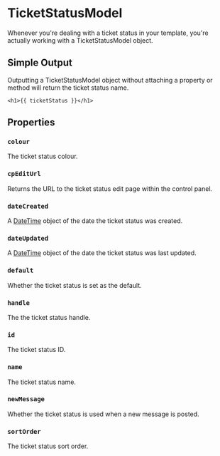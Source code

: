 # TicketStatusModel

Whenever you're dealing with a ticket status in your template, you're actually working with a TicketStatusModel object.

## Simple Output

Outputting a TicketStatusModel object without attaching a property or method will return the ticket status name.

```twig
<h1>{{ ticketStatus }}</h1>
```

## Properties

### `colour`

The ticket status colour.

### `cpEditUrl`

Returns the URL to the ticket status edit page within the control panel.

### `dateCreated`

A [DateTime](https://docs.craftcms.com/v2/templating/datetime.html) object of the date the ticket status was created.

### `dateUpdated`

A [DateTime](https://docs.craftcms.com/v2/templating/datetime.html) object of the date the ticket status was last updated.

### `default`

Whether the ticket status is set as the default.

### `handle`

The the ticket status handle.

### `id`

The ticket status ID.

### `name`

The ticket status name.

### `newMessage`

Whether the ticket status is used when a new message is posted.

### `sortOrder`

The ticket status sort order.
